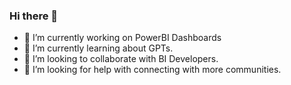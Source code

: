 ### Hi there 👋

- 🔭 I’m currently working on PowerBI Dashboards
- 🌱 I’m currently learning about GPTs. 
- 👯 I’m looking to collaborate with BI Developers. 
- 🤔 I’m looking for help with connecting with more communities.
